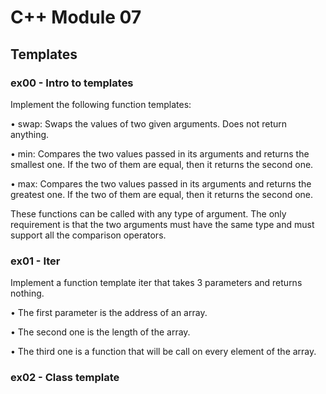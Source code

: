 # C++ Module 07
## Templates

### ex00 - Intro to templates

Implement the following function templates:

• swap: Swaps the values of two given arguments. Does not return anything.

• min: Compares the two values passed in its arguments and returns the smallest
one. If the two of them are equal, then it returns the second one.

• max: Compares the two values passed in its arguments and returns the greatest one.
If the two of them are equal, then it returns the second one.

These functions can be called with any type of argument. The only requirement is
that the two arguments must have the same type and must support all the comparison
operators.

### ex01 - Iter

Implement a function template iter that takes 3 parameters and returns nothing.

• The first parameter is the address of an array.

• The second one is the length of the array.

• The third one is a function that will be call on every element of the array.

### ex02 - Class template
